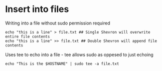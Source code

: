 # Insert into files

Writing into a file without sudo permission required
```
echo "this is a line" > file.txt ## Single Shevron will overwrite entire file contents
echo "this is a line" >> file.txt ## Double Shevron will append file contents
```

Uses tee to echo into a file - tee allows sudo as oppesed to just echoing
```
echo "This is the $HOSTNAME" | sudo tee -a file.txt
```